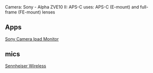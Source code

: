 Camera: Sony - Alpha ZVE10 II: APS-C
uses:  APS-C (E-mount) and full-frame (FE-mount) lenses

## Apps
[Sony Camera Ipad Monitor](https://monitorplus.cc/)   

## mics
[Sennheiser Wireless](https://www.bhphotovideo.com/c/product/1857845-REG/sennheiser_700266_profile_2_person_clip_on_wireless.html)  

